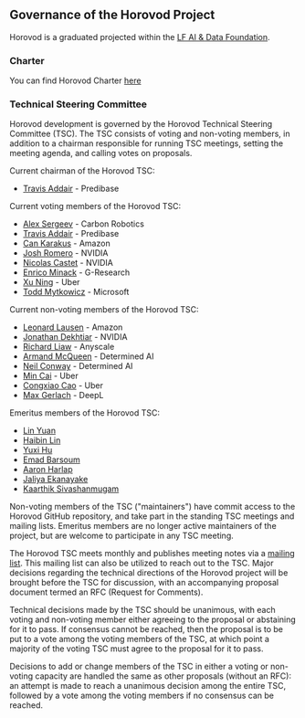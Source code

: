 ## Governance of the Horovod Project

Horovod is a graduated projected within the [LF AI & Data Foundation](https://lfaidata.foundation/).

### Charter

You can find Horovod Charter [here](https://wiki.lfai.foundation/download/attachments/7733301/Horovod%20Project%20Technical%20Charter%2012-22-2018%20FINAL.pdf?version=1&modificationDate=1558389484000&api=v2)

### Technical Steering Committee

Horovod development is governed by the Horovod Technical Steering Committee (TSC). The TSC consists of voting and
non-voting members, in addition to a chairman responsible for running TSC meetings, setting the meeting agenda, and
calling votes on proposals.

Current chairman of the Horovod TSC:
* [Travis Addair](https://github.com/tgaddair) - Predibase

Current voting members of the Horovod TSC:
* [Alex Sergeev](https://github.com/alsrgv) - Carbon Robotics
* [Travis Addair](https://github.com/tgaddair) - Predibase
* [Can Karakus](https://github.com/karakusc) - Amazon
* [Josh Romero](https://github.com/romerojosh) - NVIDIA
* [Nicolas Castet](https://github.com/nvcastet) - NVIDIA
* [Enrico Minack](https://github.com/EnricoMi) - G-Research
* [Xu Ning](https://github.com/thuningxu) - Uber
* [Todd Mytkowicz](https://github.com/klipto) - Microsoft

Current non-voting members of the Horovod TSC:
* [Leonard Lausen](https://github.com/leezu) - Amazon
* [Jonathan Dekhtiar](https://github.com/DEKHTIARJonathan) - NVIDIA
* [Richard Liaw](https://github.com/richardliaw) - Anyscale
* [Armand McQueen](https://github.com/armandmcqueen) - Determined AI
* [Neil Conway](https://github.com/neilconway) - Determined AI
* [Min Cai](https://github.com/mincai) - Uber
* [Congxiao Cao](https://github.com/chongxiaoc) - Uber
* [Max Gerlach](https://github.com/maxhgerlach) - DeepL

Emeritus members of the Horovod TSC:
* [Lin Yuan](https://github.com/apeforest)
* [Haibin Lin](https://github.com/eric-haibin-lin)
* [Yuxi Hu](https://github.com/yuxihu)
* [Emad Barsoum](https://github.com/ebarsoum)
* [Aaron Harlap](https://github.com/aaron276h)
* [Jaliya Ekanayake](https://github.com/jaliyae)
* [Kaarthik Sivashanmugam](https://github.com/skaarthik)

Non-voting members of the TSC ("maintainers") have commit access to the Horovod GitHub repository, and take part in the
standing TSC meetings and mailing lists. Emeritus members are no longer active maintainers of the project, but are
welcome to participate in any TSC meeting.

The Horovod TSC meets monthly and publishes meeting notes via a [mailing list](https://lists.lfai.foundation/g/horovod-tsc).
This mailing list can also be utilized to reach out to the TSC.  Major decisions regarding the technical directions of
the Horovod project will be brought before the TSC for discussion, with an accompanying proposal document termed an RFC
(Request for Comments).

Technical decisions made by the TSC should be unanimous, with each voting and non-voting member either agreeing to the
proposal or abstaining for it to pass.  If consensus cannot be reached, then the proposal is to be put to a vote
among the voting members of the TSC, at which point a majority of the voting TSC must agree to the proposal for it to
pass.

Decisions to add or change members of the TSC in either a voting or non-voting capacity are handled the same as other
proposals (without an RFC): an attempt is made to reach a unanimous decision among the entire TSC, followed by a vote
among the voting members if no consensus can be reached.
